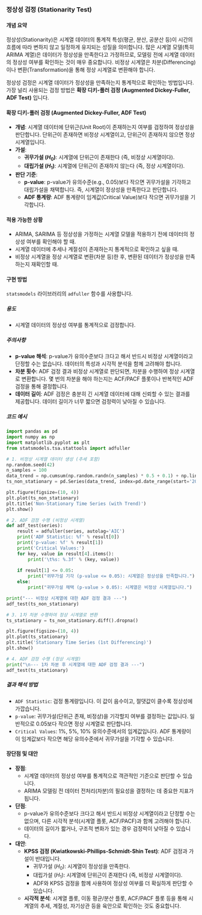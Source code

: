### 정상성 검정 (Stationarity Test)

#### 개념 요약
정상성(Stationarity)은 시계열 데이터의 통계적 특성(평균, 분산, 공분산 등)이 시간의 흐름에 따라 변하지 않고 일정하게 유지되는 성질을 의미합니다. 많은 시계열 모델(특히 ARIMA 계열)은 데이터가 정상성을 만족한다고 가정하므로, 모델링 전에 시계열 데이터의 정상성 여부를 확인하는 것이 매우 중요합니다. 비정상 시계열은 차분(Differencing)이나 변환(Transformation)을 통해 정상 시계열로 변환해야 합니다.

정상성 검정은 시계열 데이터가 정상성을 만족하는지 통계적으로 확인하는 방법입니다. 가장 널리 사용되는 검정 방법은 **확장 디키-풀러 검정 (Augmented Dickey-Fuller, ADF Test)** 입니다.

#### 확장 디키-풀러 검정 (Augmented Dickey-Fuller, ADF Test)
- **개념**: 시계열 데이터에 단위근(Unit Root)이 존재하는지 여부를 검정하여 정상성을 판단합니다. 단위근이 존재하면 비정상 시계열이고, 단위근이 존재하지 않으면 정상 시계열입니다.
- **가설**:
    - **귀무가설 ($H_0$)**: 시계열에 단위근이 존재한다 (즉, 비정상 시계열이다).
    - **대립가설 ($H_1$)**: 시계열에 단위근이 존재하지 않는다 (즉, 정상 시계열이다).
- **판단 기준**:
    - **p-value**: p-value가 유의수준(e.g., 0.05)보다 작으면 귀무가설을 기각하고 대립가설을 채택합니다. 즉, 시계열이 정상성을 만족한다고 판단합니다.
    - **ADF 통계량**: ADF 통계량이 임계값(Critical Value)보다 작으면 귀무가설을 기각합니다.

#### 적용 가능한 상황
- ARIMA, SARIMA 등 정상성을 가정하는 시계열 모델을 적용하기 전에 데이터의 정상성 여부를 확인해야 할 때.
- 시계열 데이터에 추세나 계절성이 존재하는지 통계적으로 확인하고 싶을 때.
- 비정상 시계열을 정상 시계열로 변환(차분 등)한 후, 변환된 데이터가 정상성을 만족하는지 재확인할 때.

#### 구현 방법
`statsmodels` 라이브러리의 `adfuller` 함수를 사용합니다.

##### 용도
- 시계열 데이터의 정상성 여부를 통계적으로 검정합니다.

##### 주의사항
- **p-value 해석**: p-value가 유의수준보다 크다고 해서 반드시 비정상 시계열이라고 단정할 수는 없습니다. 데이터의 특성과 시각적 분석을 함께 고려해야 합니다.
- **차분 횟수**: ADF 검정 결과 비정상 시계열로 판단되면, 차분을 수행하여 정상 시계열로 변환합니다. 몇 번의 차분을 해야 하는지는 ACF/PACF 플롯이나 반복적인 ADF 검정을 통해 결정합니다.
- **데이터 길이**: ADF 검정은 충분히 긴 시계열 데이터에 대해 신뢰할 수 있는 결과를 제공합니다. 데이터 길이가 너무 짧으면 검정력이 낮아질 수 있습니다.

##### 코드 예시
```python
import pandas as pd
import numpy as np
import matplotlib.pyplot as plt
from statsmodels.tsa.stattools import adfuller

# 1. 비정상 시계열 데이터 생성 (추세 포함)
np.random.seed(42)
n_samples = 100
data_trend = np.cumsum(np.random.randn(n_samples) * 0.5 + 0.1) + np.linspace(0, 10, n_samples)
ts_non_stationary = pd.Series(data_trend, index=pd.date_range(start='2020-01-01', periods=n_samples, freq='D'))

plt.figure(figsize=(10, 4))
plt.plot(ts_non_stationary)
plt.title('Non-Stationary Time Series (with Trend)')
plt.show()

# 2. ADF 검정 수행 (비정상 시계열)
def adf_test(series):
    result = adfuller(series, autolag='AIC')
    print('ADF Statistic: %f' % result[0])
    print('p-value: %f' % result[1])
    print('Critical Values:')
    for key, value in result[4].items():
        print('\t%s: %.3f' % (key, value))
    
    if result[1] <= 0.05:
        print("귀무가설 기각 (p-value <= 0.05): 시계열은 정상성을 만족합니다.")
    else:
        print("귀무가설 채택 (p-value > 0.05): 시계열은 비정상 시계열입니다.")

print("--- 비정상 시계열에 대한 ADF 검정 결과 ---")
adf_test(ts_non_stationary)

# 3. 1차 차분 수행하여 정상 시계열로 변환
ts_stationary = ts_non_stationary.diff().dropna()

plt.figure(figsize=(10, 4))
plt.plot(ts_stationary)
plt.title('Stationary Time Series (1st Differencing)')
plt.show()

# 4. ADF 검정 수행 (정상 시계열)
print("\n--- 1차 차분 후 시계열에 대한 ADF 검정 결과 ---")
adf_test(ts_stationary)
```

##### 결과 해석 방법
- `ADF Statistic`: 검정 통계량입니다. 이 값이 음수이고, 절댓값이 클수록 정상성에 가깝습니다.
- `p-value`: 귀무가설(단위근 존재, 비정상)을 기각할지 여부를 결정하는 값입니다. 일반적으로 0.05보다 작으면 정상 시계열로 판단합니다.
- `Critical Values`: 1%, 5%, 10% 유의수준에서의 임계값입니다. ADF 통계량이 이 임계값보다 작으면 해당 유의수준에서 귀무가설을 기각할 수 있습니다.

#### 장단점 및 대안
- **장점**:
    - 시계열 데이터의 정상성 여부를 통계적으로 객관적인 기준으로 판단할 수 있습니다.
    - ARIMA 모델링 전 데이터 전처리(차분)의 필요성을 결정하는 데 중요한 지표가 됩니다.
- **단점**:
    - p-value가 유의수준보다 크다고 해서 반드시 비정상 시계열이라고 단정할 수는 없으며, 다른 시각적 분석(시계열 플롯, ACF/PACF)과 함께 고려해야 합니다.
    - 데이터의 길이가 짧거나, 구조적 변화가 있는 경우 검정력이 낮아질 수 있습니다.
- **대안**:
    - **KPSS 검정 (Kwiatkowski-Phillips-Schmidt-Shin Test)**: ADF 검정과 가설이 반대입니다.
        - 귀무가설 ($H_0$): 시계열이 정상성을 만족한다.
        - 대립가설 ($H_1$): 시계열에 단위근이 존재한다 (즉, 비정상 시계열이다).
        - ADF와 KPSS 검정을 함께 사용하여 정상성 여부를 더 확실하게 판단할 수 있습니다.
    - **시각적 분석**: 시계열 플롯, 이동 평균/분산 플롯, ACF/PACF 플롯 등을 통해 시계열의 추세, 계절성, 자기상관 등을 육안으로 확인하는 것도 중요합니다.
